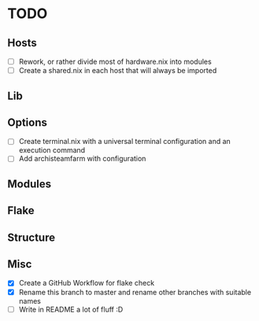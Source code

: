 # TO<!-- it is necessary that this file is not in the search for "TODO" -->DO

## Hosts

- [ ] Rework, or rather divide most of hardware.nix into modules
- [ ] Create a shared.nix in each host that will always be imported

## Lib


## Options

- [ ] Create terminal.nix with a universal terminal configuration and an execution command
- [ ] Add archisteamfarm with configuration

## Modules


## Flake


## Structure


## Misc

- [x] Create a GitHub Workflow for flake check
- [x] Rename this branch to master and rename other branches with suitable names
- [ ] Write in README a lot of fluff :D
